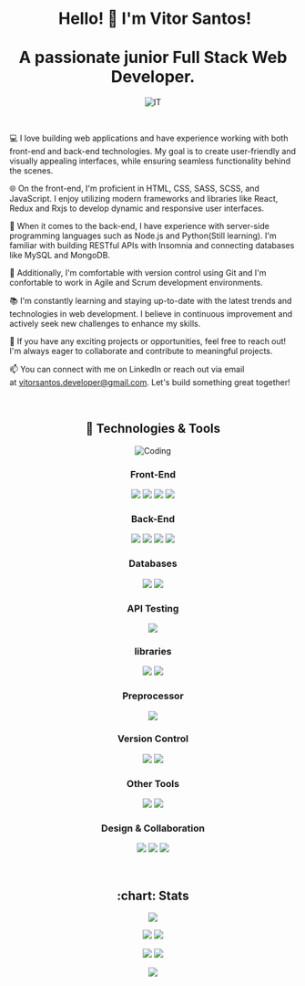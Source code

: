 <h1 align="center"> Hello! 👋 I'm Vitor Santos! <br><br> A passionate junior Full Stack Web Developer.</h1>

<p align="center">
  <img align="center" alt="IT" src="https://miro.medium.com/v2/resize:fit:1400/0*x4rQFjfi0iK3gS1T.gif">
</p>


<br>

💻 I love building web applications and have experience working with both front-end and back-end technologies. My goal is to create user-friendly and visually appealing interfaces, while ensuring seamless functionality behind the scenes.

🌐 On the front-end, I'm proficient in HTML, CSS, SASS, SCSS, and JavaScript. I enjoy utilizing modern frameworks and libraries like React, Redux and Rxjs to develop dynamic and responsive user interfaces.

🔧 When it comes to the back-end, I have experience with server-side programming languages such as Node.js and Python(Still learning). I'm familiar with building RESTful APIs with Insomnia and connecting databases like MySQL and MongoDB.

🚀 Additionally, I'm comfortable with version control using Git and I'm confortable to work in Agile and Scrum development environments.

📚 I'm constantly learning and staying up-to-date with the latest trends and technologies in web development. I believe in continuous improvement and actively seek new challenges to enhance my skills.

🌟 If you have any exciting projects or opportunities, feel free to reach out! I'm always eager to collaborate and contribute to meaningful projects.

📫 You can connect with me on LinkedIn or reach out via email at vitorsantos.developer@gmail.com. Let's build something great together!

<br>

<h2 align="center">🔨 Technologies & Tools </h2>

<p align="center">
  <img align="center" alt="Coding" src="https://camo.githubusercontent.com/cae12fddd9d6982901d82580bdf321d81fb299141098ca1c2d4891870827bf17/68747470733a2f2f6d69726f2e6d656469756d2e636f6d2f6d61782f313336302f302a37513379765349765f7430696f4a2d5a2e676966">
</p>

<h3 align="center">Front-End</h3>

<p align="center"> 
  <img src="https://img.shields.io/badge/-HTML5-E34F26?style=flat&logo=html5&logoColor=white">
  <img src="https://img.shields.io/badge/-CSS3-1572B6?style=flat&logo=css3&logoColor=white">
  <img src="https://img.shields.io/badge/-JavaScript-F7DF1E?style=flat&logo=javascript&logoColor=black">
  <img src="https://img.shields.io/badge/-React-61DAFB?style=flat&logo=react&logoColor=black">
</p>

 <h3 align="center">Back-End</h3>
 
 <p align="center"> 
  <img src="https://img.shields.io/badge/-PHP-777BB4?style=flat&logo=php&logoColor=white">
  <img src="https://img.shields.io/badge/-Node.js-339933?style=flat&logo=node.js&logoColor=white">
  <img src="https://img.shields.io/badge/-Python-3776AB?style=flat&logo=python&logoColor=white">
  <img src="https://img.shields.io/badge/-Express.js-000000?style=flat&logo=express&logoColor=white">
</p>

 <h3 align="center">Databases</h3>
 
 <p align="center"> 
  <img src="https://img.shields.io/badge/-MySQL-4479A1?style=flat&logo=mysql&logoColor=white">
  <img src="https://img.shields.io/badge/-MongoDB-47A248?style=flat&logo=mongodb&logoColor=white">
 </p>

 <h3 align="center">API Testing</h3>
  
 <p align="center"> 
   <img src="https://img.shields.io/badge/-Insomnia-5849BE?style=flat&logo=insomnia&logoColor=white">
 </p>

 <h3 align="center">libraries</h3>
 
 <p align="center"> 
   <img src="https://camo.githubusercontent.com/5ffd853b0824728d0a8ce1f5dd3634891bb73fe5c560b423eb45c0e34be4581c/68747470733a2f2f696d672e736869656c64732e696f2f62616467652f2d52656475782d3736344142433f7374796c653d666c61742d737175617265266c6f676f3d7265647578266c6f676f436f6c6f723d7768697465">
  <img src="https://camo.githubusercontent.com/dc37ea9cc0a378680d407a6ce6930bdd2c6b982a7284317798630bae82c48b3c/68747470733a2f2f696d672e736869656c64732e696f2f62616467652f2d52784a732d4237313738433f7374796c653d666c61742d737175617265266c6f676f3d726561637469766578266c6f676f436f6c6f723d7768697465">
 </p>

 <h3 align="center">Preprocessor</h3>
  
 <p align="center"> 
   <img src="https://camo.githubusercontent.com/fabe0b9fc0956fc4327fb91945629b49e89722774141d1be082a23f4770e2513/68747470733a2f2f696d672e736869656c64732e696f2f62616467652f2d536173732d4343363639393f7374796c653d666c61742d737175617265266c6f676f3d73617373266c6f676f436f6c6f723d7768697465">
 </p>

 <h3 align="center">Version Control</h3>
  
 <p align="center"> 
   <img src="https://img.shields.io/badge/-Git-F05032?style=flat&logo=git&logoColor=white">
  <img src="https://img.shields.io/badge/-GitHub-181717?style=flat&logo=github&logoColor=white">
 </p>

  <h3 align="center">Other Tools</h3>
  
  <p align="center"> 
   <img src="https://img.shields.io/badge/-Visual%20Studio%20Code-007ACC?style=flat&logo=visual-studio-code&logoColor=white">
  <img src="https://img.shields.io/badge/-Postman-FF6C37?style=flat&logo=postman&logoColor=white">
 </p>

  <h3 align="center">Design & Collaboration</h3>
  
  <p align="center"> 
  <img src="https://img.shields.io/badge/-Figma-F24E1E?style=flat&logo=figma&logoColor=white">
  <img src="https://img.shields.io/badge/-Trello-0079BF?style=flat&logo=trello&logoColor=white">
  <img src="https://img.shields.io/badge/-Slack-4A154B?style=flat&logo=slack&logoColor=white">
</p>

<br>

<h2 align="center">:chart: Stats </h2>

<p align="center">
  <img src="http://github-profile-summary-cards.vercel.app/api/cards/profile-details?username=vitorsantos93&theme=codeSTACKr" />
</p>

<p align="center">
  <img src="http://github-profile-summary-cards.vercel.app/api/cards/repos-per-language?username=vitorsantos93&theme=codeSTACKr" />
  <img src="http://github-profile-summary-cards.vercel.app/api/cards/most-commit-language?username=vitorsantos93&theme=codeSTACKr" />
</p>

<p align="center">
  <img src="https://github-readme-stats.vercel.app/api?username=vitorsantos93&theme=codeSTACKr&show_icons=true" />
  <img src="http://github-profile-summary-cards.vercel.app/api/cards/productive-time?username=vitorsantos93&theme=codeSTACKr&utcOffset=8" />
</p>

<p align="center">
  <img align="center" src="https://streak-stats.demolab.com?user=vitorsantos93&theme=rising-sun&hide_border=true&card_width=508)](https://git.io/streak-stats" />
</p>



